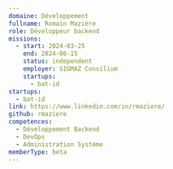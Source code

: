 ```yaml
---
domaine: Développement
fullname: Romain Mazière
role: Développeur backend
missions:
  - start: 2024-03-25
    end: 2024-06-15
    status: independent
    employer: SIGMAZ Consilium
    startups:
      - bat-id
startups:
  - bat-id
link: https://www.linkedin.com/in/rmaziere/
github: rmaziere
competences:
  - Développement Backend
  - DevOps
  - Administration Système
memberType: beta
---
```

